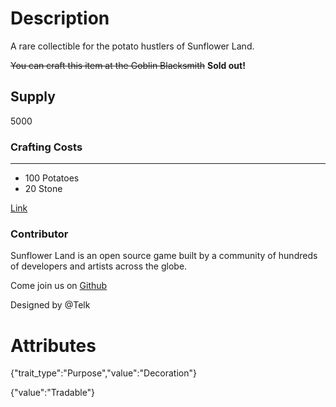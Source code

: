 # Description

A rare collectible for the potato hustlers of Sunflower Land.

~~You can craft this item at the Goblin Blacksmith~~ **Sold out!**

## Supply

5000

### Crafting Costs

---

- 100 Potatoes
- 20 Stone

[Link](https://docs.sunflower-land.com/player-guides/rare-and-limited-items#decorations)

### Contributor

Sunflower Land is an open source game built by a community of hundreds of developers and artists across the globe.

Come join us on [Github](https://github.com/sunflower-land/sunflower-land)

Designed by @Telk

# Attributes

{"trait_type":"Purpose","value":"Decoration"}

{"value":"Tradable"}
